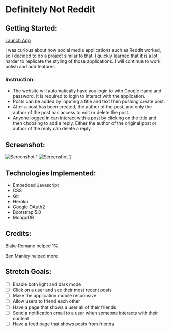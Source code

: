 # Definitely Not Reddit

## Getting Started:

[Launch App](https://definitelynotreddit.herokuapp.com/)

I was curious about how social media applications such as Reddit worked, so I decided to do a project similar to that. I quickly learned that it is a lot harder to replicate the styling of those applications. I will continue to work polish and add features.

### Instruction:
- The website will automatically have you login to with Google name and password.  It is required to login to interact with the application.
- Posts can be added by inputing a title and text then pushing create post.
- After a post has been created, the author of the post, and only the author of the post has access to edit or delete the post.
- Anyone logged in can interact with a post by clicking on the title and then choosing to add a reply.  Either the author of the original post or author of the reply can delete a reply.
  
## Screenshot:
![Screenshot 1](https://user-images.githubusercontent.com/77376691/127668180-60372b34-a785-4754-9ebc-73f486806905.png)
![Screenshot 2](https://user-images.githubusercontent.com/77376691/127668162-04115d1b-02f5-4d05-a884-7e75694ad2f1.png)

## Technologies Implemented:
- Embedded Javascript
- CSS
- Git
- Heroku
- Google OAuth2
- Bootstrap 5.0
- MongoDB

## Credits:

Blake Romano helped 1%

Ben Manley helped more

## Stretch Goals:
- [ ] Enable both light and dark mode
- [ ] Click on a user and see their most recent posts
- [ ] Make the application mobile responsive
- [ ] Allow users to friend each other
- [ ] Have a page that shows a user all of their friends
- [ ] Send a notification email to a user when someone interacts with their content
- [ ] Have a feed page that shows posts from friends
